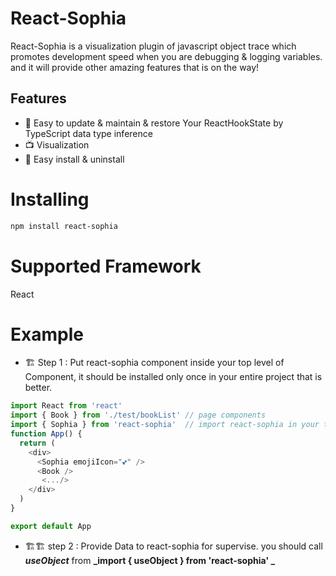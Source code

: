# React-Sophia

React-Sophia is a visualization plugin of javascript object trace which promotes development speed when you are debugging & logging variables. and it will provide other amazing features that is on the way!

## Features

- 🧹 Easy to update & maintain & restore Your ReactHookState by TypeScript data type inference
- 📺 Visualization
- 🔌 Easy install & uninstall

# Installing

```bash
npm install react-sophia
```

# Supported Framework

React

# Example

- 🏗️ Step 1 : Put react-sophia component inside your top level of Component, it should be installed only once in your entire project that is better.

```javascript
import React from 'react'
import { Book } from './test/bookList' // page components
import { Sophia } from 'react-sophia'  // import react-sophia in your top level of React components is recommended
function App() {
  return (
    <div>
      <Sophia emojiIcon="💕" />
      <Book />
       <.../>
    </div>
  )
}

export default App
```

- 🏗️🏗️ step 2 : Provide Data to react-sophia for supervise. you should call **_useObject_** from **_import { useObject } from 'react-sophia' _**

```javascript
```
